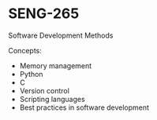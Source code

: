 # SENG-265
Software Development Methods

Concepts:
* Memory management
* Python
* C
* Version control
* Scripting languages
* Best practices in software development
